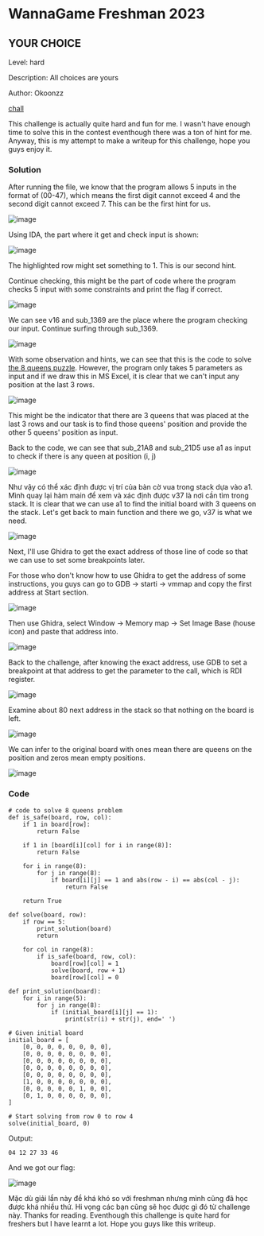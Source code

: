 # WannaGame Freshman 2023
## YOUR CHOICE

Level: hard

Description: All choices are yours

Author: Okoonzz

[chall](https://cnsc.uit.edu.vn/ctf/files/eaa4690e4341165c8bd8864b6097ea32/rev01?token=eyJ1c2VyX2lkIjo4NTksInRlYW1faWQiOm51bGwsImZpbGVfaWQiOjE3Mn0.ZVBVgA.s1uKlf_9v0L_8BV6NLwj6Ofkuj4)

This challenge is actually quite hard and fun for me. I wasn't have enough time to solve this in the contest eventhough there was a ton of hint for me. Anyway, this is my attempt to make a writeup for this challenge, hope you guys enjoy it.

### Solution

After running the file, we know that the program allows 5 inputs in the format of (00-47), which means the first digit cannot exceed 4 and the second digit cannot exceed 7. This can be the first hint for us.

![image](https://hackmd.io/_uploads/HybjqCam6.png)

Using IDA, the part where it get and check input is shown:

![image](https://hackmd.io/_uploads/ByUP0ATQa.png)

The highlighted row might set something to 1. This is our second hint.

Continue checking, this might be the part of code where the program checks 5 input with some constraints and print the flag if correct.

![image](https://hackmd.io/_uploads/Hy_a0C6m6.png)

We can see v16 and sub_1369 are the place where the program checking our input. Continue surfing through sub_1369.

![image](https://hackmd.io/_uploads/BkrDJJRQ6.png)

With some observation and hints, we can see that this is the code to solve [the 8 queens puzzle](http://www.datagenetics.com/blog/august42012/). However, the program only takes 5 parameters as input and if we draw this in MS Excel, it is clear that we can't input any position at the last 3 rows. 

![image](https://hackmd.io/_uploads/Byv7GyRQ6.png)

This might be the indicator that there are 3 queens that was placed at the last 3 rows and our task is to find those queens' position and provide the other 5 queens' position as input.


Back to the code, we can see that sub_21A8 and sub_21D5 use a1 as input to check if there is any queen at position (i, j)

![image](https://hackmd.io/_uploads/r1DbNJRm6.png)

Như vậy có thể xác định được vị trí của bàn cờ vua trong stack dựa vào a1. Mình quay lại hàm main để xem và xác định được v37 là nơi cần tìm trong stack.
It is clear that we can use a1 to find the initial board with 3 queens on the stack. Let's get back to main function and there we go, v37 is what we need.

![image](https://hackmd.io/_uploads/HkHRVkA7p.png)

Next, I'll use Ghidra to get the exact address of those line of code so that we can use to set some breakpoints later.

For those who don't know how to use Ghidra to get the address of some instructions, you guys can go to GDB -> starti -> vmmap and copy the first address at Start section.

![image](https://hackmd.io/_uploads/Sk4PUy0QT.png)

Then use Ghidra, select Window -> Memory map -> Set Image Base (house icon) and paste that address into.

![image](https://hackmd.io/_uploads/r1w2I1CQT.png)

Back to the challenge, after knowing the exact address, use GDB to set a breakpoint at that address to get the parameter to the call, which is RDI register.

![image](https://hackmd.io/_uploads/S177rJRXa.png)

Examine about 80 next address in the stack so that nothing on the board is left.

![image](https://hackmd.io/_uploads/BkqOwJRQ6.png)

We can infer to the original board with ones mean there are queens on the position and zeros mean empty positions.

![image](https://hackmd.io/_uploads/r1LCwk0Qp.png)


### Code

```python=1
# code to solve 8 queens problem
def is_safe(board, row, col):
    if 1 in board[row]:
        return False

    if 1 in [board[i][col] for i in range(8)]:
        return False

    for i in range(8):
        for j in range(8):
            if board[i][j] == 1 and abs(row - i) == abs(col - j):
                return False

    return True

def solve(board, row):
    if row == 5:
        print_solution(board)
        return

    for col in range(8):
        if is_safe(board, row, col):
            board[row][col] = 1
            solve(board, row + 1)
            board[row][col] = 0

def print_solution(board):
    for i in range(5):
        for j in range(8):
            if (initial_board[i][j] == 1):
                print(str(i) + str(j), end=' ')

# Given initial board
initial_board = [
    [0, 0, 0, 0, 0, 0, 0, 0],
    [0, 0, 0, 0, 0, 0, 0, 0],
    [0, 0, 0, 0, 0, 0, 0, 0],
    [0, 0, 0, 0, 0, 0, 0, 0],
    [0, 0, 0, 0, 0, 0, 0, 0],
    [1, 0, 0, 0, 0, 0, 0, 0],
    [0, 0, 0, 0, 0, 1, 0, 0],
    [0, 1, 0, 0, 0, 0, 0, 0],
]

# Start solving from row 0 to row 4
solve(initial_board, 0)
```

Output:


```output=
04 12 27 33 46 
```

And we got our flag:

![image](https://hackmd.io/_uploads/BJ9enRaQp.png)

Mặc dù giải lần này đề khá khó so với freshman nhưng mình cũng đã học được khá nhiều thứ. Hi vọng các bạn cũng sẽ học được gì đó từ challenge này. Thanks for reading.
Eventhough this challenge is quite hard for freshers but I have learnt a lot. Hope you guys like this writeup.
